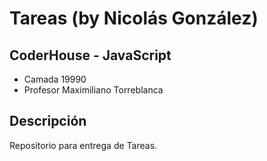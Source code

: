 # Tareas (by Nicolás González) 

## CoderHouse - JavaScript 
- Camada 19990
- Profesor Maximiliano Torreblanca 

## Descripción
Repositorio para entrega de Tareas.
